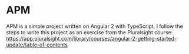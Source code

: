 # APM
APM is a simple project written  on Angular 2 with TypeScript. I follow the steps to write this project as an exercise from the Pluralsight course: https://app.pluralsight.com/library/courses/angular-2-getting-started-update/table-of-contents
